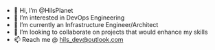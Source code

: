 - 👋 Hi, I’m @HilsPlanet
- 👀 I’m interested in DevOps Engineering
- 🌱 I’m currently an Infrastructure Engineer/Architect
- 💞️ I’m looking to collaborate on projects that would enhance my skills
- 📫 Reach me @ hils_dev@outlook.com

<!---
HilsPlanet/HilsPlanet is a ✨ special ✨ repository because its `README.md` (this file) appears on your GitHub profile.
You can click the Preview link to take a look at your changes.
--->
